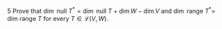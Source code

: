 5 Prove that
$\operatorname{dim}$ null $T^{*}=\operatorname{dim}$ null $T+\operatorname{dim} W-\operatorname{dim} V$
and
$\operatorname{dim}$ range $T^{*}=$ dim range $T$
for every $T \in \mathcal{L}(V, W)$.
